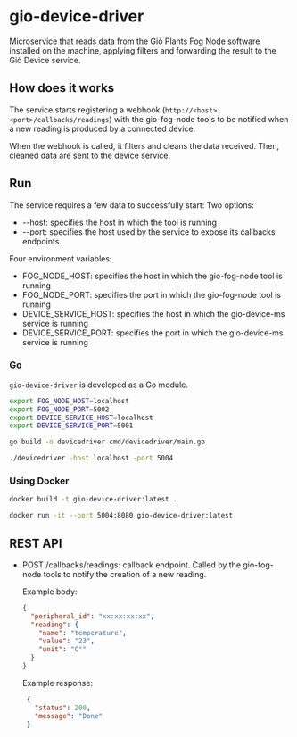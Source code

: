 # gio-device-driver
Microservice that reads data from the Giò Plants Fog Node software installed on the machine, applying filters and
forwarding the result to the Giò Device service.

## How does it works

The service starts registering a webhook (`http://<host>:<port>/callbacks/readings`) with the gio-fog-node tools to be notified when a new reading is produced by a connected device.

When the webhook is called, it filters and cleans the data received. Then, cleaned data are sent to the device service.

## Run

The service requires a few data to successfully start:
Two options:

- --host: specifies the host in which the tool is running
- --port: specifies the host used by the service to expose its callbacks endpoints.

Four environment variables:

- FOG_NODE_HOST: specifies the host in which the gio-fog-node tool is running
- FOG_NODE_PORT: specifies the port in which the gio-fog-node tool is running
- DEVICE_SERVICE_HOST: specifies the host in which the gio-device-ms service is running
- DEVICE_SERVICE_PORT: specifies the port in which the gio-device-ms service is running

### Go
`gio-device-driver` is developed as a Go module.
```bash
export FOG_NODE_HOST=localhost
export FOG_NODE_PORT=5002
export DEVICE_SERVICE_HOST=localhost
export DEVICE_SERVICE_PORT=5001

go build -o devicedriver cmd/devicedriver/main.go

./devicedriver -host localhost -port 5004
```

### Using Docker

```bash
docker build -t gio-device-driver:latest .

docker run -it --port 5004:8080 gio-device-driver:latest
```

## REST API

- POST /callbacks/readings: callback endpoint. Called by the gio-fog-node tools to notify the creation of a new reading.

    Example body:
    
  ```json
  {
    "peripheral_id": "xx:xx:xx:xx",
    "reading": {
      "name": "temperature",
      "value": "23",
      "unit": "C°"
    }
  }
  ```

    Example response:
    
     ```json
      {
        "status": 200,
        "message": "Done"
      }
     ```